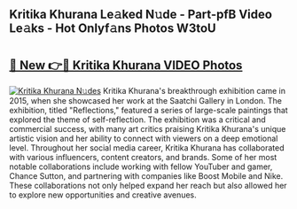 ## Kritika Khurana Le𝚊ked N𝚞de - Part-pfB Video Le𝚊ks - Hot Onlyf𝚊ns Photos W3toU

# <h2><a href="http://ab29162.deff.icu/?id=Kritika+Khurana">🔗 New 👉🔴 Kritika Khurana VIDEO Photos</a></h2>

[![Kritika Khurana N𝚞des](https://i.imgur.com/rIISA9y.gif)](http://ab29162.deff.icu/?id=Kritika+Khurana)
Kritika Khurana's breakthrough exhibition came in 2015, when she showcased her work at the Saatchi Gallery in London. The exhibition, titled "Reflections," featured a series of large-scale paintings that explored the theme of self-reflection. The exhibition was a critical and commercial success, with many art critics praising Kritika Khurana's unique artistic vision and her ability to connect with viewers on a deep emotional level. Throughout her social media career, Kritika Khurana has collaborated with various influencers, content creators, and brands. Some of her most notable collaborations include working with fellow YouTuber and gamer, Chance Sutton, and partnering with companies like Boost Mobile and Nike. These collaborations not only helped expand her reach but also allowed her to explore new opportunities and creative avenues.

